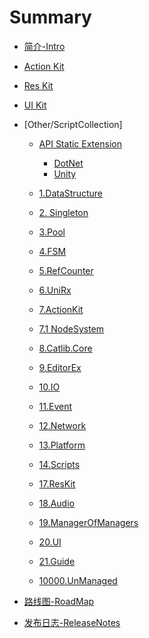 # Summary

* [简介-Intro](README.md)
* [Action Kit ](/Assets/QFramework/Framework/1.ActionKit/Document.md)
* [Res Kit](/Assets/QFramework/Framework/2.ResKit/Document.md)
* [UI Kit](/Assets/QFramework/Framework/3.UI/Document.md)
* [Other/ScriptCollection]
  * [API Static Extension](/Assets/QFramework/0.Libs/0.Extension/Document.md)
    - [DotNet](/Assets/QFramework/0.Libs/0.Extension/DocDotNet.md)
    - [Unity](/Assets/QFramework/0.Libs/0.Extension/DocUnity.md)



  * [1.DataStructure](/Assets/QFramework/1.DataStructure/Document.md)
  * [2. Singleton](/Assets/QFramework/2.Singleton/Document.md)
  * [3.Pool](/Assets/QFramework/3.Pool/Document.md)
  * [4.FSM](/Assets/QFramework/4.FSM/Document.md)
  * [5.RefCounter](/Assets/QFramework/5.RefCounter/Document.md)
  * [6.UniRx](/Assets/QFramework/6.UniRx/Document.md)
  * [7.ActionKit](/Assets/QFramework/7.ActionKit/Document.md)
  * [7.1 NodeSystem](/Assets/QFramework/7.ActionKit/NodeSystem/Document.md)
  * [8.Catlib.Core](/Assets/QFramework/8.Catlib.Core/Document.md)
  * [9.EditorEx](/Assets/QFramework/9.EditorEx/Document.md)
  * [10.IO](/Assets/QFramework/10.IO/Document.md)
  * [11.Event](/Assets/QFramework/11.Event/Document.md)
  * [12.Network](/Assets/QFramework/12.Network/Document.md)
  * [13.Platform](/Assets/QFramework/13.Platform/Document.md)
  * [14.Scripts](/Assets/QFramework/14.Scripts/Document.md)
  * [17.ResKit]()
  * [18.Audio](/Assets/QFramework/18.Audio/Document.md)
  * [19.ManagerOfManagers](/Assets/QFramework/19.ManagerOfManagers/Document.md)
  * [20.UI]()
  * [21.Guide](/Assets/QFramework/21.Guide/Document.md)
  * [10000.UnManaged](/Assets/QFramework/10000.UnManaged/Document.md)

* [路线图-RoadMap](RoadMap.md)
* [发布日志-ReleaseNotes](https://github.com/liangxiegame/QFramework/releases)
